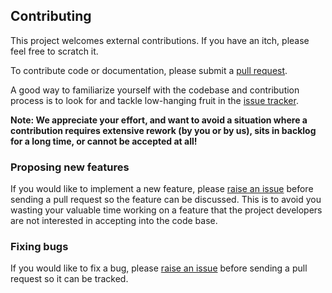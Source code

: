 ## Contributing
This project welcomes external contributions. If you have an itch, please feel
free to scratch it.

To contribute code or documentation, please submit a [pull request](https://github.com/ibm/rest-service-mimic/pulls).

A good way to familiarize yourself with the codebase and contribution process is
to look for and tackle low-hanging fruit in the [issue tracker](https://github.com/ibm/rest-service-mimic/issues).

**Note: We appreciate your effort, and want to avoid a situation where a contribution
requires extensive rework (by you or by us), sits in backlog for a long time, or
cannot be accepted at all!**

### Proposing new features

If you would like to implement a new feature, please [raise an issue](https://github.com/ibm/rest-service-mimic/issues)
before sending a pull request so the feature can be discussed. This is to avoid
you wasting your valuable time working on a feature that the project developers
are not interested in accepting into the code base.

### Fixing bugs

If you would like to fix a bug, please [raise an issue](https://github.com/ibm/rest-service-mimic/issues) before sending a
pull request so it can be tracked.

